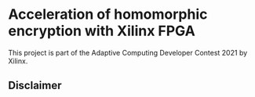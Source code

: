 # Acceleration of homomorphic encryption with Xilinx FPGA

This project is part of the Adaptive Computing Developer Contest 2021 by Xilinx.

## Disclaimer
